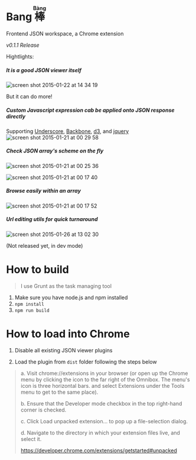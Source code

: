 # Bang <ruby> 棒 <rt> Bàng</rt></ruby>

Frontend JSON workspace, a Chrome extension

*v0.1.1 Release*

Hightlights:

##### It is a good JSON viewer itself
![screen shot 2015-01-22 at 14 34 19](https://cloud.githubusercontent.com/assets/4080835/5864017/dff7bdda-a243-11e4-911f-aa7a068b3b8a.png)

But it can do more!

##### Custom Javascript expression cab be applied onto JSON response directly
Supporting [Underscore](http://underscorejs.org/), [Backbone](http://backbonejs.org), [d3](http://d3js.org), and [jquery](http://jquery.com)
![screen shot 2015-01-21 at 00 29 58](https://cloud.githubusercontent.com/assets/4080835/5832066/9d032356-a104-11e4-9243-2a35e7cf3fae.png)

##### Check JSON array's scheme on the fly
![screen shot 2015-01-21 at 00 25 36](https://cloud.githubusercontent.com/assets/4080835/5832040/0470745e-a104-11e4-91c5-5ea167c047bc.png)

![screen shot 2015-01-21 at 00 17 40](https://cloud.githubusercontent.com/assets/4080835/5832011/4a77a1bc-a103-11e4-8bb7-61c680204a11.png)

##### Browse easily within an array
![screen shot 2015-01-21 at 00 17 52](https://cloud.githubusercontent.com/assets/4080835/5832012/4a78ad5a-a103-11e4-96ad-8a509b01e2eb.png)

##### Url editing utils for quick turnaround
![screen shot 2015-01-26 at 13 02 30](https://cloud.githubusercontent.com/assets/4080835/5906227/97593b06-a55b-11e4-8a9b-645ee01a7e1a.png)

(Not released yet, in dev mode)

# How to build
> I use Grunt as the task managing tool

1. Make sure you have node.js and npm installed
2. `npm install`
3. `npm run build`

# How to load into Chrome

1. Disable all existing JSON viewer plugins

2. Load the plugin from `dist` folder following the steps below

> a. Visit chrome://extensions in your browser (or open up the Chrome menu by clicking the icon to the far right of the Omnibox.  The menu's icon is three horizontal bars. and select Extensions under the Tools menu to get to the same place).
>
> b. Ensure that the Developer mode checkbox in the top right-hand corner is checked.
>
> c. Click Load unpacked extension… to pop up a file-selection dialog.
>
> d. Navigate to the directory in which your extension files live, and select it.
>
> https://developer.chrome.com/extensions/getstarted#unpacked
